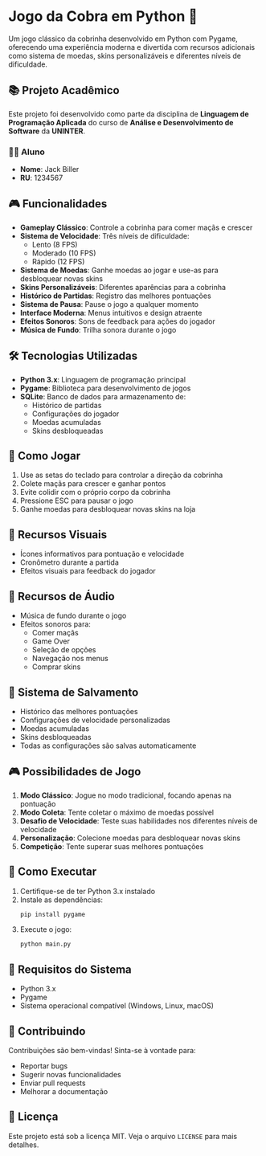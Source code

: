 # Jogo da Cobra em Python 🐍

Um jogo clássico da cobrinha desenvolvido em Python com Pygame, oferecendo uma experiência moderna e divertida com recursos adicionais como sistema de moedas, skins personalizáveis e diferentes níveis de dificuldade.

## 📚 Projeto Acadêmico

Este projeto foi desenvolvido como parte da disciplina de **Linguagem de Programação Aplicada** do curso de **Análise e Desenvolvimento de Software** da **UNINTER**.

### 👨‍🎓 Aluno
- **Nome**: Jack Biller
- **RU**: 1234567

## 🎮 Funcionalidades

- **Gameplay Clássico**: Controle a cobrinha para comer maçãs e crescer
- **Sistema de Velocidade**: Três níveis de dificuldade:
  - Lento (8 FPS)
  - Moderado (10 FPS)
  - Rápido (12 FPS)
- **Sistema de Moedas**: Ganhe moedas ao jogar e use-as para desbloquear novas skins
- **Skins Personalizáveis**: Diferentes aparências para a cobrinha
- **Histórico de Partidas**: Registro das melhores pontuações
- **Sistema de Pausa**: Pause o jogo a qualquer momento
- **Interface Moderna**: Menus intuitivos e design atraente
- **Efeitos Sonoros**: Sons de feedback para ações do jogador
- **Música de Fundo**: Trilha sonora durante o jogo

## 🛠️ Tecnologias Utilizadas

- **Python 3.x**: Linguagem de programação principal
- **Pygame**: Biblioteca para desenvolvimento de jogos
- **SQLite**: Banco de dados para armazenamento de:
  - Histórico de partidas
  - Configurações do jogador
  - Moedas acumuladas
  - Skins desbloqueadas

## 🎯 Como Jogar

1. Use as setas do teclado para controlar a direção da cobrinha
2. Colete maçãs para crescer e ganhar pontos
3. Evite colidir com o próprio corpo da cobrinha
4. Pressione ESC para pausar o jogo
5. Ganhe moedas para desbloquear novas skins na loja

## 🎨 Recursos Visuais

- Ícones informativos para pontuação e velocidade
- Cronômetro durante a partida
- Efeitos visuais para feedback do jogador

## 🎵 Recursos de Áudio

- Música de fundo durante o jogo
- Efeitos sonoros para:
  - Comer maçãs
  - Game Over
  - Seleção de opções
  - Navegação nos menus
  - Comprar skins

## 💾 Sistema de Salvamento

- Histórico das melhores pontuações
- Configurações de velocidade personalizadas
- Moedas acumuladas
- Skins desbloqueadas
- Todas as configurações são salvas automaticamente

## 🎮 Possibilidades de Jogo

1. **Modo Clássico**: Jogue no modo tradicional, focando apenas na pontuação
2. **Modo Coleta**: Tente coletar o máximo de moedas possível
3. **Desafio de Velocidade**: Teste suas habilidades nos diferentes níveis de velocidade
4. **Personalização**: Colecione moedas para desbloquear novas skins
5. **Competição**: Tente superar suas melhores pontuações

## 🚀 Como Executar

1. Certifique-se de ter Python 3.x instalado
2. Instale as dependências:
   ```bash
   pip install pygame
   ```
3. Execute o jogo:
   ```bash
   python main.py
   ```

## 📝 Requisitos do Sistema

- Python 3.x
- Pygame
- Sistema operacional compatível (Windows, Linux, macOS)

## 🤝 Contribuindo

Contribuições são bem-vindas! Sinta-se à vontade para:
- Reportar bugs
- Sugerir novas funcionalidades
- Enviar pull requests
- Melhorar a documentação

## 📄 Licença

Este projeto está sob a licença MIT. Veja o arquivo `LICENSE` para mais detalhes. 